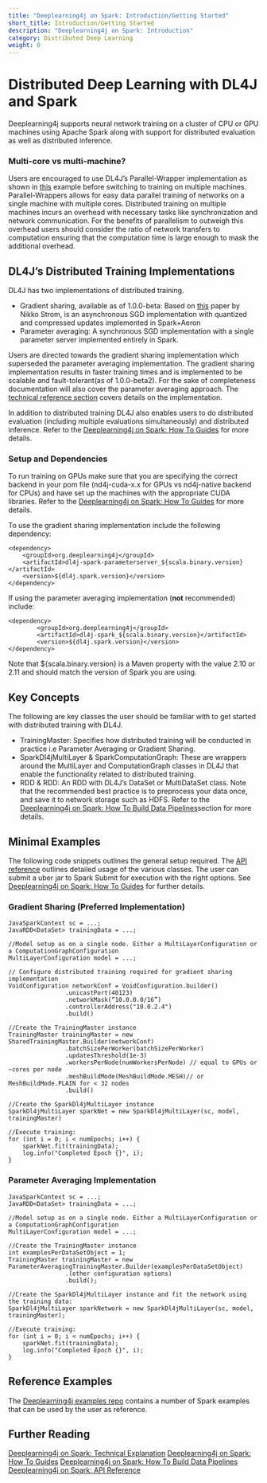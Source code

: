 ```yaml
---
title: "Deeplearning4j on Spark: Introduction/Getting Started"
short_title: Introduction/Getting Started
description: "Deeplearning4j on Spark: Introduction"
category: Distributed Deep Learning
weight: 0
---
```


# Distributed Deep Learning with DL4J and Spark

Deeplearning4j supports neural network training on a cluster of CPU or GPU machines using Apache Spark along with support for distributed evaluation as well as distributed inference. 

### Multi-core vs multi-machine?

Users are encouraged to use DL4J’s Parallel-Wrapper implementation as shown in [this](https://github.com/deeplearning4j/dl4j-examples/blob/master/dl4j-cuda-specific-examples/src/main/java/org/deeplearning4j/examples/multigpu/MultiGpuLenetMnistExample.java) example before switching to training on multiple machines. Parallel-Wrappers allows for easy data parallel training of networks on a single machine with multiple cores. Distributed training on multiple machines incurs an overhead with necessary tasks like synchronization and network communication. For the benefits of parallelism to outweigh this overhead users should consider the ratio of network transfers to computation ensuring that the computation time is large enough to mask the additional overhead.


## DL4J’s Distributed Training Implementations

DL4J has two implementations of distributed training. 
  * Gradient sharing, available as of 1.0.0-beta: Based on [this](http://nikkostrom.com/publications/interspeech2015/strom_interspeech2015.pdf) paper by Nikko Strom, is an asynchronous SGD implementation with quantized and compressed updates implemented in Spark+Aeron
  * Parameter averaging: A synchronous SGD implementation with a single parameter server implemented entirely in Spark.


Users are directed towards the gradient sharing implementation which superseded the parameter averaging implementation. The gradient sharing implementation results in faster training times and is implemented to be scalable and fault-tolerant(as of 1.0.0-beta2). For the sake of completeness documentation will also cover the parameter averaging approach. The [technical reference section](deeplearning4j-scaleout-technicalref) covers details on the implementation.

In addition to distributed training DL4J also enables users to do distributed evaluation (including multiple evaluations simultaneously) and distributed inference. Refer to the [Deeplearning4j on Spark: How To Guides](deeplearning4j-scaleout-howto) for more details.

### Setup and Dependencies

To run training on GPUs make sure that you are specifying the correct backend in your pom file (nd4j-cuda-x.x for GPUs vs nd4j-native backend for CPUs) and have set up the machines with the appropriate CUDA libraries. Refer to the [Deeplearning4j on Spark: How To Guides](deeplearning4j-scaleout-howto) for more details.

To use the gradient sharing implementation include the following dependency:

```
<dependency>
    <groupId>org.deeplearning4j</groupId>
    <artifactId>dl4j-spark-parameterserver_${scala.binary.version}</artifactId>
    <version>${dl4j.spark.version}</version>
</dependency>
```

If using the parameter averaging implementation (**not** recommended) include:

```
<dependency>
        <groupId>org.deeplearning4j</groupId>
        <artifactId>dl4j-spark_${scala.binary.version}</artifactId>
        <version>${dl4j.spark.version}</version>
</dependency>
```
Note that ${scala.binary.version} is a Maven property with the value 2.10 or 2.11 and should match the version of Spark you are using.


## Key Concepts

The following are key classes the user should be familiar with to get started with distributed training with DL4J.

  * TrainingMaster: Specifies how distributed training will be conducted in practice i.e Parameter Averaging or Gradient Sharing.
  * SparkDl4jMultiLayer & SparkComputationGraph: These are wrappers around the MultiLayer and ComputationGraph classes in DL4J that enable the functionality related to distributed training. 
  * RDD<DataSet> & RDD<MultiDataSet>: An RDD with DL4J’s DataSet or MultiDataSet class. Note that the recommended best practice is to preprocess your data once, and save it to network storage such as HDFS. Refer to the [Deeplearning4j on Spark: How To Build Data Pipelines](deeplearning4j-scaleout-data-howto)section for more details.

## Minimal Examples
The following code snippets outlines the general setup required. The [API reference](deeplearning4j-scaleout-apiref) outlines detailed usage of the various classes. The user can submit a uber jar to Spark Submit for execution with the right options. See [Deeplearning4j on Spark: How To Guides](deeplearning4j-scaleout-howto) for further details.


### Gradient Sharing (Preferred Implementation)

```
JavaSparkContext sc = ...;
JavaRDD<DataSet> trainingData = ...;

//Model setup as on a single node. Either a MultiLayerConfiguration or a ComputationGraphConfiguration
MultiLayerConfiguration model = ...;

// Configure distributed training required for gradient sharing implementation
VoidConfiguration networkConf = VoidConfiguration.builder()
				.unicastPort(40123)
				.networkMask(“10.0.0.0/16”)
				.controllerAddress("10.0.2.4")
				.build()

//Create the TrainingMaster instance
TrainingMaster trainingMaster = new SharedTrainingMaster.Builder(networkConf)
				.batchSizePerWorker(batchSizePerWorker)
				.updatesThreshold(1e-3)
				.workersPerNode(numWorkersPerNode) // equal to GPUs or ~cores per node
                .meshBuildMode(MeshBuildMode.MESH)// or MeshBuildMode.PLAIN for < 32 nodes
				.build()

//Create the SparkDl4jMultiLayer instance
SparkDl4jMultiLayer sparkNet = new SparkDl4jMultiLayer(sc, model, trainingMaster)

//Execute training:
for (int i = 0; i < numEpochs; i++) {
    sparkNet.fit(trainingData);
    log.info("Completed Epoch {}", i);
}
```


### Parameter Averaging Implementation

```
JavaSparkContext sc = ...;
JavaRDD<DataSet> trainingData = ...;

//Model setup as on a single node. Either a MultiLayerConfiguration or a ComputationGraphConfiguration
MultiLayerConfiguration model = ...;

//Create the TrainingMaster instance
int examplesPerDataSetObject = 1;
TrainingMaster trainingMaster = new ParameterAveragingTrainingMaster.Builder(examplesPerDataSetObject)
				.(other configuration options)
				.build();

//Create the SparkDl4jMultiLayer instance and fit the network using the training data:
SparkDl4jMultiLayer sparkNetwork = new SparkDl4jMultiLayer(sc, model, trainingMaster);

//Execute training:
for (int i = 0; i < numEpochs; i++) {
    sparkNet.fit(trainingData);
    log.info("Completed Epoch {}", i);
}
```

## Reference Examples
The [Deeplearning4j examples repo](https://github.com/deeplearning4j/dl4j-examples) contains a number of Spark examples that can be used by the user as reference.

## Further Reading

[Deeplearning4j on Spark: Technical Explanation](deeplearning4j-scaleout-technicalref)
[Deeplearning4j on Spark: How To Guides](deeplearning4j-scaleout-howto)
[Deeplearning4j on Spark: How To Build Data Pipelines](deeplearning4j-scaleout-data-howto)
[Deeplearning4j on Spark: API Reference](deeplearning4j-scaleout-apiref)
